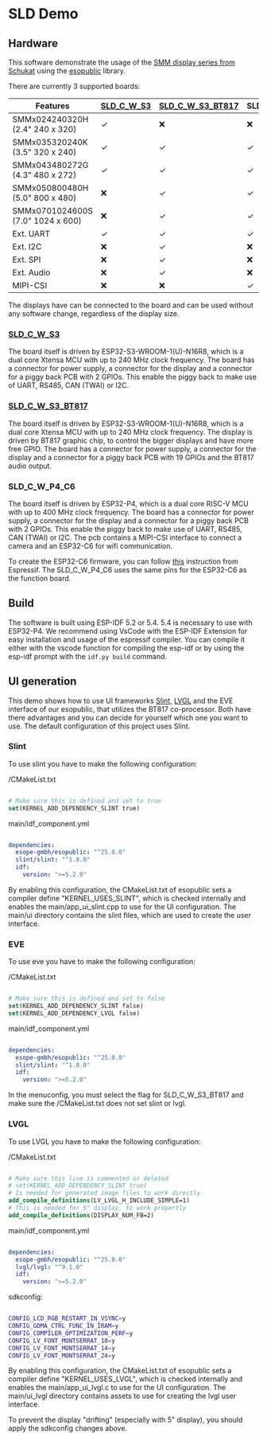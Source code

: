 # SLD Demo

## Hardware

This software demonstrate the usage of the [SMM display series from Schukat](https://shop.schukat.com/de/de/EUR/Optoelektronik/Anzeigen-Displays/LCD-Displays/LCD-Displays-Grafik/c/929?query=:relevance:allCategories:929:Serie_1699:SMM) using the [esopublic](https://github.com/ESoPe-GmbH/esopublic) library.

There are currently 3 supported boards:

Features | [SLD_C_W_S3](https://shop.schukat.com/de/de/EUR/ESoPe-GmbH/SLD-C-W-S3-1A/p/101762) | [SLD_C_W_S3_BT817](https://shop.schukat.com/de/de/EUR/ESoPe-GmbH/SLD-C-W-S3-BT817/p/103331) | SLD_C_W_P4
--- | --- | --- | ---
SMMx024240320H (2.4" 240 x 320) | ✓ | ❌ | ❌
SMMx035320240K (3.5" 320 x 240) | ✓ | ✓ | ✓
SMMx043480272G (4.3" 480 x 272) | ✓ | ✓ | ✓
SMMx050800480H (5.0" 800 x 480) | ❌ | ✓ | ✓
SMMx0701024600S (7.0" 1024 x 600) | ❌ | ✓ | ✓
Ext. UART | ✓ | ✓ | ✓
Ext. I2C | ❌ | ✓ | ❌
Ext. SPI | ❌ | ✓ | ❌
Ext. Audio | ❌ | ✓ | ❌
MIPI-CSI | ❌ | ❌ | ✓

The displays have can be connected to the board and can be used without any software change, regardless of the display size.

### [SLD_C_W_S3](https://esope.de/en/downloads-en?task=download.send&id=58&catid=2&m=0)

The board itself is driven by ESP32-S3-WROOM-1(U)-N16R8, which is a dual core Xtensa MCU with up to 240 MHz clock frequency. The board has a connector for power supply, a connector for the display and a connector for a piggy back PCB with 2 GPIOs. This enable the piggy back to make use of UART, RS485, CAN (TWAI) or I2C.

### [SLD_C_W_S3_BT817](https://esope.de/en/downloads-de?task=download.send&id=60&catid=2&m=0)

The board itself is driven by ESP32-S3-WROOM-1(U)-N16R8, which is a dual core Xtensa MCU with up to 240 MHz clock frequency. The display is driven by BT817 graphic chip, to control the bigger displays and have more free GPIO. The board has a connector for power supply, a connector for the display and a connector for a piggy back PCB with 19 GPIOs and the BT817 audio output.

### SLD_C_W_P4_C6

The board itself is driven by ESP32-P4, which is a dual core RISC-V MCU with up to 400 MHz clock frequency. The board has a connector for power supply, a connector for the display and a connector for a piggy back PCB with 2 GPIOs. This enable the piggy back to make use of UART, RS485, CAN (TWAI) or I2C. The pcb contains a MIPI-CSI interface to connect a camera and an ESP32-C6 for wifi communication.

To create the ESP32-C6 firmware, you can follow [this](https://github.com/espressif/esp-hosted-mcu/blob/main/docs/esp32_p4_function_ev_board.md#5-flashing-esp32-c6) instruction from Espressif. The SLD_C_W_P4_C6 uses the same pins for the ESP32-C6 as the function board.

## Build

The software is built using ESP-IDF 5.2 or 5.4. 5.4 is necessary to use with ESP32-P4. We recommend using VsCode with the ESP-IDF Extension for easy installation and usage of the espressif compiler. You can compile it either with the vscode function for compiling the esp-idf or by using the esp-idf prompt with the `idf.py build` command.

## UI generation

This demo shows how to use UI frameworks [Slint](https://slint.dev/), [LVGL](https://lvgl.io/) and the EVE interface of our esopublic, that utilizes the BT817 co-processor. Both have there advantages and you can decide for yourself which one you want to use. The default configuration of this project uses Slint.

### Slint

To use slint you have to make the following configuration:

/CMakeList.txt

```Cmake

# Make sure this is defined and set to true
set(KERNEL_ADD_DEPENDENCY_SLINT true)

```

main/idf_component.yml

```yml

dependencies:
  esope-gmbh/esopublic: "^25.0.0"
  slint/slint: "^1.8.0"
  idf:
    version: ">=5.2.0"

```

By enabling this configuration, the CMakeList.txt of esopublic sets a compiler define "KERNEL_USES_SLINT", which is checked internally and enables the main/app_ui_slint.cpp to use for the UI configuration. The main/ui directory contains the slint files, which are used to create the user interface.

### EVE

To use eve you have to make the following configuration:

/CMakeList.txt

```Cmake

# Make sure this is defined and set to false
set(KERNEL_ADD_DEPENDENCY_SLINT false)
set(KERNEL_ADD_DEPENDENCY_LVGL false)

```

main/idf_component.yml

```yml

dependencies:
  esope-gmbh/esopublic: "^25.0.0"
  slint/slint: "^1.8.0"
  idf:
    version: ">=5.2.0"

```

In the menuconfig, you must select the flag for SLD_C_W_S3_BT817 and make sure the /CMakeList.txt does not set slint or lvgl.

### LVGL

To use LVGL you have to make the following configuration:

/CMakeList.txt

```Cmake

# Make sure this line is commented or deleted
# set(KERNEL_ADD_DEPENDENCY_SLINT true)
# Is needed for generated image files to work directly
add_compile_definitions(LV_LVGL_H_INCLUDE_SIMPLE=1)
# This is needed for 5" display, to work propertly
add_compile_definitions(DISPLAY_NUM_FB=2)

```

main/idf_component.yml

```yml

dependencies:
  esope-gmbh/esopublic: "^25.0.0"
  lvgl/lvgl: "^9.1.0"
  idf:
    version: ">=5.2.0"

```

sdkconfig:

```bash

CONFIG_LCD_RGB_RESTART_IN_VSYNC=y
CONFIG_GDMA_CTRL_FUNC_IN_IRAM=y
CONFIG_COMPILER_OPTIMIZATION_PERF=y
CONFIG_LV_FONT_MONTSERRAT_10=y
CONFIG_LV_FONT_MONTSERRAT_14=y
CONFIG_LV_FONT_MONTSERRAT_24=y

```

By enabling this configuration, the CMakeList.txt of esopublic sets a compiler define "KERNEL_USES_LVGL", which is checked internally and enables the main/app_ui_lvgl.c to use for the UI configuration. The main/ui_lvgl directory contains assets to use for creating the lvgl user interface.

To prevent the display "drifting" (especially with 5" display), you should apply the sdkconfig changes above.
